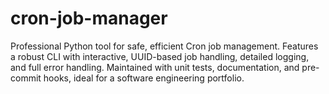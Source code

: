 # cron-job-manager
Professional Python tool for safe, efficient Cron job management. Features a robust CLI with interactive, UUID-based job handling, detailed logging, and full error handling. Maintained with unit tests, documentation, and pre-commit hooks, ideal for a software engineering portfolio.
